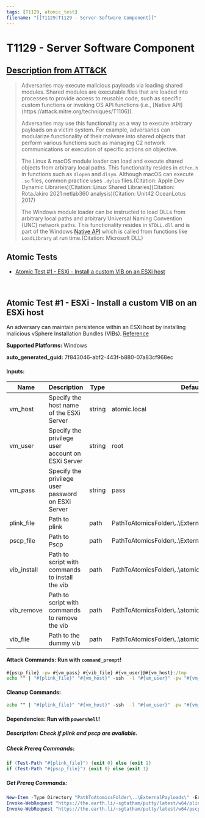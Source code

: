 ```yaml
---
tags: [T1129, atomic_test]
filename: "[[T1129|T1129 - Server Software Component]]"
---
```


# T1129 - Server Software Component
## [Description from ATT&CK](https://attack.mitre.org/techniques/T1129)
<blockquote>Adversaries may execute malicious payloads via loading shared modules. Shared modules are executable files that are loaded into processes to provide access to reusable code, such as specific custom functions or invoking OS API functions (i.e., [Native API](https://attack.mitre.org/techniques/T1106)).

Adversaries may use this functionality as a way to execute arbitrary payloads on a victim system. For example, adversaries can modularize functionality of their malware into shared objects that perform various functions such as managing C2 network communications or execution of specific actions on objective.

The Linux & macOS module loader can load and execute shared objects from arbitrary local paths. This functionality resides in `dlfcn.h` in functions such as `dlopen` and `dlsym`. Although macOS can execute `.so` files, common practice uses `.dylib` files.(Citation: Apple Dev Dynamic Libraries)(Citation: Linux Shared Libraries)(Citation: RotaJakiro 2021 netlab360 analysis)(Citation: Unit42 OceanLotus 2017)

The Windows module loader can be instructed to load DLLs from arbitrary local paths and arbitrary Universal Naming Convention (UNC) network paths. This functionality resides in `NTDLL.dll` and is part of the Windows [Native API](https://attack.mitre.org/techniques/T1106) which is called from functions like `LoadLibrary` at run time.(Citation: Microsoft DLL)</blockquote>

## Atomic Tests

- [Atomic Test #1 - ESXi - Install a custom VIB on an ESXi host](#atomic-test-1---esxi---install-a-custom-vib-on-an-esxi-host)


<br/>

## Atomic Test #1 - ESXi - Install a custom VIB on an ESXi host
An adversary can maintain persistence within an ESXi host by installing malicious vSphere Installation Bundles (VIBs).
[Reference](https://www.mandiant.com/resources/blog/esxi-hypervisors-malware-persistence)

**Supported Platforms:** Windows


**auto_generated_guid:** 7f843046-abf2-443f-b880-07a83cf968ec





#### Inputs:
| Name | Description | Type | Default Value |
|------|-------------|------|---------------|
| vm_host | Specify the host name of the ESXi Server | string | atomic.local|
| vm_user | Specify the privilege user account on ESXi Server | string | root|
| vm_pass | Specify the privilege user password on ESXi Server | string | pass|
| plink_file | Path to plink | path | PathToAtomicsFolder&#92;..&#92;ExternalPayloads&#92;plink.exe|
| pscp_file | Path to Pscp | path | PathToAtomicsFolder&#92;..&#92;ExternalPayloads&#92;pscp.exe|
| vib_install | Path to script with commands to install the vib | path | PathToAtomicsFolder&#92;..&#92;atomics&#92;T1129&#92;src&#92;esxi_vibinstall.txt|
| vib_remove | Path to script with commands to remove the vib | path | PathToAtomicsFolder&#92;..&#92;atomics&#92;T1129&#92;src&#92;esxi_vibremove.txt|
| vib_file | Path to the dummy vib | path | PathToAtomicsFolder&#92;..&#92;atomics&#92;T1129&#92;src&#92;atomicvibes.vib|


#### Attack Commands: Run with `command_prompt`! 


```cmd
#{pscp_file} -pw #{vm_pass} #{vib_file} #{vm_user}@#{vm_host}:/tmp
echo "" | "#{plink_file}" "#{vm_host}" -ssh  -l "#{vm_user}" -pw "#{vm_pass}" -m "#{vib_install}"
```

#### Cleanup Commands:
```cmd
echo "" | "#{plink_file}" "#{vm_host}" -ssh  -l "#{vm_user}" -pw "#{vm_pass}" -m "#{vib_remove}"
```



#### Dependencies:  Run with `powershell`!
##### Description: Check if plink and pscp are available.
##### Check Prereq Commands:
```powershell
if (Test-Path "#{plink_file}") {exit 0} else {exit 1}
if (Test-Path "#{pscp_file}") {exit 0} else {exit 1}
```
##### Get Prereq Commands:
```powershell
New-Item -Type Directory "PathToAtomicsFolder\..\ExternalPayloads\" -ErrorAction Ignore -Force | Out-Null
Invoke-WebRequest "https://the.earth.li/~sgtatham/putty/latest/w64/plink.exe" -OutFile "PathToAtomicsFolder\..\ExternalPayloads\plink.exe"
Invoke-WebRequest "https://the.earth.li/~sgtatham/putty/latest/w64/pscp.exe" -OutFile "PathToAtomicsFolder\..\ExternalPayloads\pscp.exe"
```




<br/>
